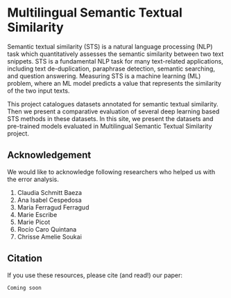 # Multilingual Semantic Textual Similarity
Semantic textual similarity (STS) is a natural language processing (NLP) task which quantitatively assesses the semantic similarity between two text snippets. STS is a fundamental NLP task for many text-related applications, including text de-duplication, paraphrase detection, semantic searching, and question answering. Measuring STS is a machine learning (ML) problem, where an ML model predicts a value that represents the similarity of the two input texts.

This project catalogues datasets annotated for semantic textual similarity. Then we present a comparative evaluation of several deep learning based STS methods in these datasets. In this site, we present the datasets and pre-trained models evaluated in Multilingual Semantic Textual Similarity project.



## Acknowledgement
We would like to acknowledge following researchers who helped us with the error analysis.

1. Claudia Schmitt Baeza
2. Ana Isabel Cespedosa
3. Maria Ferragud Ferragud
4. Marie Escribe
5. Marie Picot
6. Rocío Caro Quintana
7. Chrisse Amelie Soukai


## Citation
If you use these resources, please cite (and read!) our paper:

```bash
Coming soon
```
